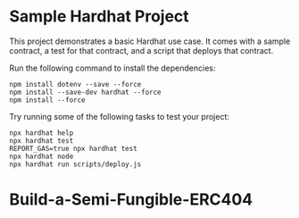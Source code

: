 # Sample Hardhat Project

This project demonstrates a basic Hardhat use case. It comes with a sample contract, a test for that contract, and a script that deploys that contract.

Run the following command to install the dependencies:

```shell
npm install dotenv --save --force
npm install --save-dev hardhat --force
npm install --force
```

Try running some of the following tasks to test your project:

```shell
npx hardhat help
npx hardhat test
REPORT_GAS=true npx hardhat test
npx hardhat node
npx hardhat run scripts/deploy.js
```
# Build-a-Semi-Fungible-ERC404

